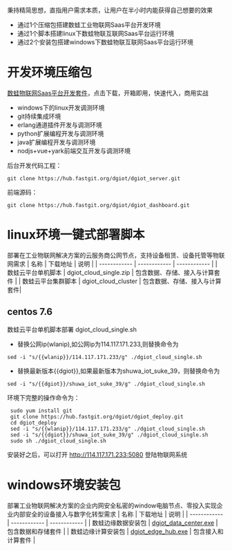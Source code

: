  秉持精简思想，直指用户需求本质，让用户在半小时内能获得自己想要的效果

 - 通过1个压缩包搭建数蛙工业物联网Saas平台开发环境
 - 通过1个脚本搭建linux下数蛙物联互联网Saas平台运行环境
 - 通过2个安装包搭建windows下数蛙物联互联网Saas平台运行环境

 
# 开发环境压缩包
   [ 数蛙物联网Saas平台开发套件](http://dgiot-1253666439.cos.ap-shanghai-fsi.myqcloud.com/dgiot/deploy/dgiot_develop_tools.zip)，点击下载，开箱即用，快速代入，商用实战
  - windows下的linux开发调测环境
  - git持续集成环境
  - erlang通道插件开发与调测环境
  - python扩展编程开发与调测环境
  - java扩展编程开发与调测环境
  - nodjs+vue+yark前端交互开发与调测环境

 
 后台开发代码工程：
 
 ```
 git clone https://hub.fastgit.org/dgiot/dgiot_server.git
 ```
 
 前端源码：
 ```
 git clone https://hub.fastgit.org/dgiot/dgiot_dashboard.git
 ```
  
# linux环境一键式部署脚本
部署在工业物联网解决方案的云服务商公网节点，支持设备租赁、设备托管等物联网需求
| 名称 | 下载地址 | 说明   |
| ------------ | ------------ | ------------ |
|  数蛙云平台单机脚本 |  dgiot_cloud_single.zip |  包含数据、存储、接入与计算套件 |
|  数蛙云平台集群脚本 |  dgiot_cloud_cluster |  包含数据、存储、接入与计算套件|

## centos 7.6 
 数蛙云平台单机脚本部署
 dgiot_cloud_single.sh
 + 替换公网ip(wlanip),如公网ip为114.117.171.233,则替换命令为
 ```
sed -i "s/{{wlanip}}/114.117.171.233/g" ./dgiot_cloud_single.sh
 ```
 + 替换最新版本{{dgiot}},如果最新版本为shuwa_iot_suke_39，则替换命令为
 
 ```
 sed -i "s/{{dgiot}}/shuwa_iot_suke_39/g" ./dgiot_cloud_single.sh
  ```

环境下完整的操作命令为：
```shell script
 sudo yum install git
 git clone https://hub.fastgit.org/dgiot/dgiot_deploy.git
 cd dgiot_deploy
 sed -i "s/{{wlanip}}/114.117.171.233/g" ./dgiot_cloud_single.sh
 sed -i "s/{{dgiot}}/shuwa_iot_suke_39/g" ./dgiot_cloud_single.sh
 sudo sh ./dgiot_cloud_single.sh
 ```
安装好之后，可以打开 http://114.117.171.233:5080 登陆物联网系统

# windows环境安装包
部署工业物联网解决方案的企业内网安全私密的window电脑节点、零投入实现企业内部安全的设备接入与数字化转型需求
 | 名称 | 下载地址 | 说明   |
| ------------ | ------------ | ------------ |
|  数蛙边缘数据安装包 |  [dgiot_data_center.exe](http://dgiot-1253666439.cos.ap-shanghai-fsi.myqcloud.com/dgiot/deploy/dgiot_data_center.exe) |  包含数据和存储套件 |
|  数蛙边缘计算安装包 |  [dgiot_edge_hub.exe](http://dgiot-1253666439.cos.ap-shanghai-fsi.myqcloud.com/dgiot/deploy/dgiot_edge_hub.exe) |  包含接入和计算套件 |


